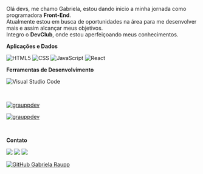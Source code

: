 
 <p text-align="left"> 
  Olá devs, me chamo Gabriela, estou dando inicio a minha jornada como programadora <strong>Front-End</strong>.<br>
  Atualmente estou em busca de oportunidades na área para me desenvolver mais e assim alcançar meus objetivos.<br>
  Integro o <strong>DevClub</strong>, onde estou aperfeiçoando meus conhecimentos.
</p>



**Aplicações e Dados**

  
  ![HTML5](https://img.shields.io/badge/-HTML5-333333?style=flat&logo=HTML5)
  ![CSS](https://img.shields.io/badge/-CSS-333333?style=flat&logo=CSS3&logoColor=1572B6)
  ![JavaScript](https://img.shields.io/badge/-JavaScript-333333?style=flat&logo=javascript)
  ![React](https://img.shields.io/badge/-React-333333?style=flat&logo=react)
 

**Ferramentas de Desenvolvimento**

  ![Visual Studio Code](https://img.shields.io/badge/-Visual%20Studio%20Code-333333?style=flat&logo=visual-studio-code&logoColor=007ACC)
  

<br/>

[![grauppdev](https://github-readme-stats.vercel.app/api?username=grauppdev&theme=dark)](https://github.com/grauppdev/)

[![grauppdev](https://github-readme-stats.vercel.app/api/top-langs/?username=grauppdev&hide=html&layout=compact&theme=dark)](https://github.com/grauppdev/)

<br>

**Contato**

  
  <a href="https://www.linkedin.com/in/gabriela-raupp-62458b227/" alt="Linkedin" target="_blank">
  <img src="https://img.shields.io/badge/-Linkedin-0e76a8?style=flat-square&logo=Linkedin&logoColor=white&link=linkedin.com/in/gabriela-raupp-62458b227/" /></a>

 
  <a href="https://www.instagram.com/gabiraupphs/" alt="Instagram" target="_blank">
  <img src="https://img.shields.io/badge/-Instagram-AB89E0?style=flat-square&labelColor=AB89E0&logo=instagram&logoColor=white&link=https://www.instagram.com/gabiraupphs/"/></a>

   <a type="email" alt="email" target="_blank">
  <img src="https://img.shields.io/badge/-grhs_dev@outlook.com-006bed?style=flat-square&logo=Microsoft_Outlook&logoColor=white&link=mailto:grhs_dev@outlook.com)](mailto:grhs_dev@outlook.com)"/></a>
 


[![GitHub Gabriela Raupp]( https://img.shields.io/github/followers/grauppdev?label=follow&style=social)](https://github.com/grauppdev)
<!---
grauppdev/grauppdev is a ✨ special ✨ repository because its `README.md` (this file) appears on your GitHub profile.
You can click the Preview link to take a look at your changes.
--->
